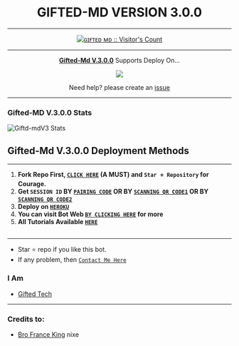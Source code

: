 <h1 align="center"> GIFTED-MD VERSION 3.0.0  </h1>
<p align="center">  

***
 <a aria-label="ɢɪғᴛᴇᴅ ʙᴏᴛ v.3.0.0 is free to use" href="https://github.com/mouricedevs/Gifted-Md" target="_blank">

</p>
<p align="center"><img src="https://profile-counter.glitch.me/{mouricedevs}/count.svg" alt="ɢɪғᴛᴇᴅ ᴍᴅ :: Visitor's Count" /></p>

---

<p align="center">
  <a href="https://github.com/mouricedevs/Gifted-Md"><b>Gifted-Md V.3.0.0</b></a> Supports Deploy On...
</p>

<p align="center">
  <a href="https://web.giftedtechnexus.co.ke/deploy/platforms/heroku.html"><img src="https://img.shields.io/badge/heroku-9d7acc?style=for-the-badge&logo=heroku&logoColor=430098"></a>

<p align="center">Need help? please create an <a href="https://github.com/mouricedevs/Gifted-Md/issues">issue</a></p>

---

 <h3>Gifted-MD V.3.0.0 Stats</h3>

![Giftd-mdV3 Stats](https://github-readme-stats.vercel.app/api/pin/?username=mouricedevs&repo=Gifted-Md&show_owner=true&theme=dark)


    
   
## Gifted-Md V.3.0.0 Deployment Methods
---
1.  **Fork Repo First, [`CLICK HERE`](https://github.com/mouricedevs/Gifted-Md/fork) (A MUST) and `Star ⭐ Repository` for Courage.**
2.  **Get `SESSION ID` BY [`PAIRING CODE`](https://web.giftedtechnexus.co.ke/sessions/sessions/pair.html) OR BY [`SCANNING QR CODE1`](https://web.giftedtechnexus.co.ke/sessions/sessions/qr.html) OR BY [`SCANNING QR CODE2`](https://web.giftedtechnexus.co.ke/sessions/sessions/qr2.html)** 
3. **Deploy on [`HEROKU`](https://web.giftedtechnexus.co.ke/deploy/platforms/heroku.html)**
8. **You can visit Bot Web [`BY CLICKING HERE`](https://web.giftedtechnexus.co.ke) for more**
9. **All Tutorials Available [`HERE`](https://youtube.com/@giftedtechnexus)**

##
---


- Star ⭐ repo if you like this bot.
- If any problem, then [`Contact Me Here`](https://t.me/giftedmd)


### I Am
- [Gifted Tech](https://github.com/mouricedevs) 

---
### Credits to:
- [Bro France King](https://github.com/franceking1)
nixe
